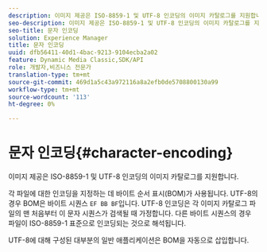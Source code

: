 ```yaml
---
description: 이미지 제공은 ISO-8859-1 및 UTF-8 인코딩의 이미지 카탈로그를 지원합니다.
seo-description: 이미지 제공은 ISO-8859-1 및 UTF-8 인코딩의 이미지 카탈로그를 지원합니다.
seo-title: 문자 인코딩
solution: Experience Manager
title: 문자 인코딩
uuid: dfb56411-40d1-4bac-9213-9104ecba2a02
feature: Dynamic Media Classic,SDK/API
role: 개발자,비즈니스 전문가
translation-type: tm+mt
source-git-commit: 469d1a5c43a972116a8a2efb0de5708800130a99
workflow-type: tm+mt
source-wordcount: '113'
ht-degree: 0%

---
```



# 문자 인코딩{#character-encoding}

이미지 제공은 ISO-8859-1 및 UTF-8 인코딩의 이미지 카탈로그를 지원합니다.

각 파일에 대한 인코딩을 지정하는 데 바이트 순서 표시(BOM)가 사용됩니다. UTF-8의 경우 BOM은 바이트 시퀀스 `EF BB BF`입니다. UTF-8 인코딩은 각 이미지 카탈로그 파일의 맨 처음부터 이 문자 시퀀스가 검색될 때 가정합니다. 다른 바이트 시퀀스의 경우 파일이 ISO-8859-1 표준으로 인코딩되는 것으로 해석됩니다.

UTF-8에 대해 구성된 대부분의 일반 애플리케이션은 BOM을 자동으로 삽입합니다.

